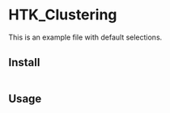 # HTK_Clustering

This is an example file with default selections.

## Install

```
```

## Usage

```
```

